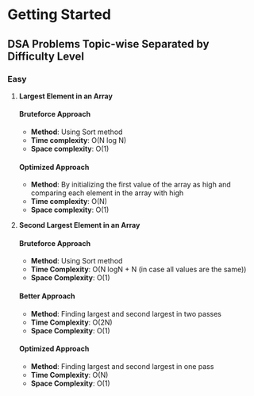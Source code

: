 # Getting Started

## DSA Problems Topic-wise Separated by Difficulty Level

### Easy

1. **Largest Element in an Array**

   #### Bruteforce Approach
   - **Method**: Using Sort method
   - **Time complexity**: O(N log N)
   - **Space complexity**: O(1)

   #### Optimized Approach
   - **Method**: By initializing the first value of the array as high and comparing each element in the array with high
   - **Time complexity**: O(N)
   - **Space complexity**: O(1)

2. **Second Largest Element in an Array**

   #### Bruteforce Approach
   - **Method**: Using Sort method
   - **Time Complexity**: O(N logN + N (in case all values are the same))
   - **Space Complexity**: O(1)

   #### Better Approach
   - **Method**: Finding largest and second largest in two passes
   - **Time Complexity**: O(2N)
   - **Space Complexity**: O(1)

   #### Optimized Approach
   - **Method**: Finding largest and second largest in one pass
   - **Time Complexity**: O(N)
   - **Space Complexity**: O(1)

